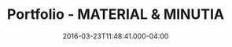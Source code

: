 ---
title: Portfolio - MATERIAL & MINUTIA
permalink: "/portfolio/materialminutia/"
date: '2016-03-23T11:48:41.000-04:00'
layout: portfolioDoc
page_sections:
- template: block-hero-project
  hero_image: "/images/material-and-minutia-hero-1920px.jpg"
  project_title: MATERIAL & MINUTIA
  project_description: Small projects can be the incredibly complex. In this Rockridge,
    CA home we designed two bathrooms where one used to be and renovated the fireplace.
    The keys to success here were high quality materials and extreme attention to
    detail. We were inspired by the clients' love for the arts and crafts style of
    their home as well as hand glazed tile.
- template: block-project-images
  project_images:
  - project_image: "/images/materialminutiaimg_2775.jpeg"
  - project_image: "/images/materialminutiaimg_2829.jpeg"
  - project_image: "/images/materialminutiadetail.jpeg"
  - project_image: "/images/materialminutiahallbath.jpeg"
  - project_image: "/images/materialminutiadetail2.jpeg"
  - project_image: "/images/materialminutiaohowells.gif"
  - project_image: "/images/materialminutiaimg_2909.jpeg"
  - project_image: "/images/materialminutiaimg_2896.jpeg"
  - project_image: "/images/materialminutiaimg_2839.jpeg"
  - project_image: "/images/materialminutiaimg_20140617_0030.jpeg"
  - project_image: "/images/materialminutiaimg_2990.jpeg"
  - project_image: "/images/materialminutiaimg_2881.jpeg"
  - project_image: "/images/materialminutiadoors.jpeg"
  - project_image: "/images/materialminutiaimg_2854.jpeg"
  - project_image: "/images/materialminutiaimg_2940.jpeg"
  - project_image: "/images/materialminutiaimg_20140617_0030.jpeg"
  - project_image: "/images/materialminutiaimg_20140617_0029.jpeg"
- template: block-related-projects
  related_project_title: 'Related projects '
  project_:
  - project_title: POOL PARTY
    project_image: "/images/pool-party-hero-1366px.jpg"
    url: https://clever-hugle-2c32c1.netlify.app/portfolio/pool-party/
    column_size_phone: col-sm-12
    offset_column_phone: none
    column_size_tablet: col-md-4
    offset_column_tablet: offset-md-2
    column_size_laptop: col-lg-4
    offset_column_laptop: offset-lg-2
    column_size_desktop: col-xl-4
    offset_column_desktop: offset-xl-2
    padding: " 20px 0px"
  - project_title: MATERIAL & MINUTIAE
    project_image: "/images/material-and-minutia-hero-1366px.jpg"
    url: https://clever-hugle-2c32c1.netlify.app/portfolio/materialminutia/
    column_size_phone: col-sm-12
    offset_column_phone: none
    column_size_tablet: col-md-4
    offset_column_tablet: none
    column_size_laptop: col-lg-4
    offset_column_laptop: none
    column_size_desktop: col-xl-4
    offset_column_desktop: none
    padding: " 20px 0px"
  - project_title: LIGHT BOX
    project_image: "/images/light-box-hero-1366px.jpg"
    url: https://clever-hugle-2c32c1.netlify.app/portfolio/lightbox/
    column_size_phone: col-sm-12
    offset_column_phone: none
    column_size_tablet: col-md-4
    offset_column_tablet: offset-md-2
    column_size_laptop: col-lg-4
    offset_column_laptop: none
    column_size_desktop: col-xl-4
    offset_column_desktop: none
    padding: " 20px 0px"
  - project_title: STARTED FROM THE BOTTOM
    project_image: "/images/started-from-the-bottom-hero-1366px.jpg"
    url: https://clever-hugle-2c32c1.netlify.app/portfolio/started-from-the-bottom/
    column_size_phone: col-sm-12
    offset_column_phone: none
    column_size_tablet: col-md-4
    offset_column_tablet: none
    column_size_laptop: col-lg-4
    offset_column_laptop: none
    column_size_desktop: col-xl-4
    offset_column_desktop: none
    padding: " 20px 0px"

---